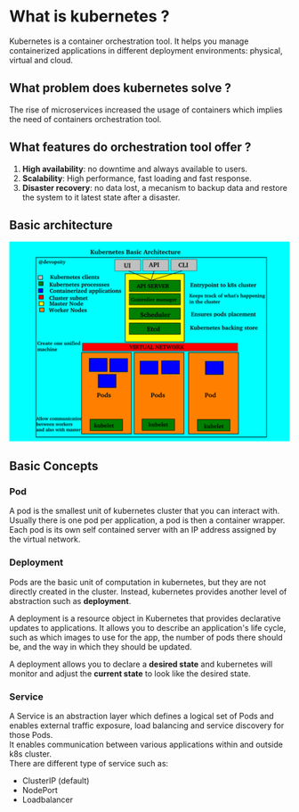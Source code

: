 # What is kubernetes ?

Kubernetes is a container orchestration tool. It helps you manage containerized 
applications in different deployment environments: physical, virtual and cloud.

## What problem does kubernetes solve ?

The rise of microservices increased the usage of containers which implies the 
need of containers orchestration tool.

## What features do orchestration tool offer ?

1. **High availability**: no downtime and always available to users.
2. **Scalability**: High performance, fast loading and fast response.
3. **Disaster recovery**: no data lost, a mecanism to backup data and restore
the system to it latest state after a disaster.

## Basic architecture

![Basic Architecture](images/k8s-architecture.png)

## Basic Concepts

### Pod
A pod is the smallest unit of kubernetes cluster that you can interact with. 
Usually there is one pod per application, a pod is then a container wrapper. 
Each pod is its own self contained server with an IP address assigned by the 
virtual network.

### Deployment

Pods are the basic unit of computation in kubernetes, but they are not directly
created in the cluster. Instead, kubernetes provides another level of 
abstraction such as **deployment**.

A deployment is a resource object in Kubernetes that provides declarative updates 
to applications. It allows you to describe an application's life cycle, 
such as which images to use for the app, the number of pods there should be, and 
the way in which they should be updated.

A deployment allows you to declare a **desired state** and kubernetes will monitor
and adjust the **current state** to look like the desired state.

### Service

A Service is an abstraction layer which defines a logical set of Pods and enables 
external traffic exposure, load balancing and service discovery for those Pods.  
It enables communication between various applications within and outside k8s
cluster.  
There are different type of service such as:
- ClusterIP (default)
- NodePort
- Loadbalancer